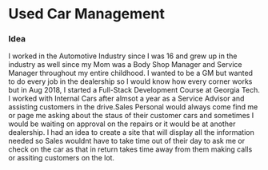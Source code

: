 # Used Car Management

### Idea
I worked in the Automotive Industry since I was 16 and grew up in the industry as well since my Mom was a 
Body Shop Manager and Service Manager throughout my entire childhood. I wanted to be a GM but wanted to do every job in the dealership so 
I would know how every corner works but in Aug 2018, I started a Full-Stack Development Course at Georgia Tech. I worked with Internal
Cars after almsot a year as a Service Advisor and assisting customers in the drive.Sales Personal would always come find me or page me asking about the staus of their customer cars and sometimes I would be waiting on approval on the repairs or it would be at another dealership. I had an idea to create a site that will display all the information needed so Sales wouldnt have to take time out of their day to ask me or check on the car as that in return takes time away from them making calls or assiting customers on the lot.
